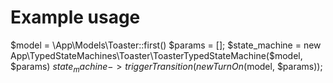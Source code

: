 # Example usage

$model = \App\Models\Toaster::first()
$params = [];
$state_machine = new App\TypedStateMachines\Toaster\ToasterTypedStateMachine($model, $params)
$state_machine->triggerTransition(new TurnOn($model, $params));
